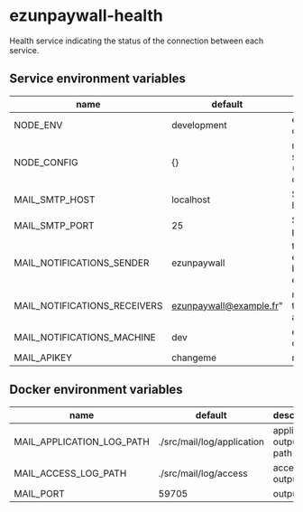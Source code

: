 # ezunpaywall-health

Health service indicating the status of the connection between each service.

## Service environment variables

| name | default | description |
| --- | --- | --- |
| NODE_ENV | development | environment of node |
| NODE_CONFIG | {} | make tls and secure of mail (only in developement) |
| MAIL_SMTP_HOST | localhost | SMTP server host |
| MAIL_SMTP_PORT | 25 | SMTP server port |
| MAIL_NOTIFICATIONS_SENDER | ezunpaywall | the sender for emails issued by ezunpaywall |
| MAIL_NOTIFICATIONS_RECEIVERS | ezunpaywall@example.fr" | recipients of the recent activity email |
| MAIL_NOTIFICATIONS_MACHINE | dev | environment of machine |
| MAIL_APIKEY | changeme | mail apikey |

## Docker environment variables

| name | default | description |
| --- | --- | --- |
| MAIL_APPLICATION_LOG_PATH | ./src/mail/log/application | application output log path |
| MAIL_ACCESS_LOG_PATH | ./src/mail/log/access | access log output path |
| MAIL_PORT | 59705 | output port |